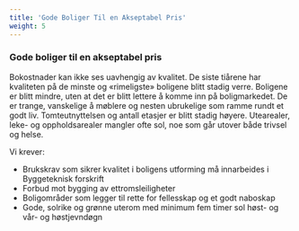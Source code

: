 ```yaml
---
title: 'Gode Boliger Til en Akseptabel Pris'
weight: 5
---
```


### Gode boliger til en akseptabel pris

Bokostnader kan ikke ses uavhengig av kvalitet. De siste tiårene har kvaliteten på de minste og «rimeligste» boligene blitt stadig verre. Boligene er blitt mindre, uten at det er blitt lettere å komme inn på boligmarkedet. De er trange, vanskelige å møblere og nesten ubrukelige som ramme rundt et godt liv. Tomteutnyttelsen og antall etasjer er blitt stadig høyere. Utearealer, leke- og oppholdsarealer mangler ofte sol, noe som går utover både trivsel og helse.

Vi krever:

- Brukskrav som sikrer kvalitet i boligens utforming må innarbeides i Byggeteknisk forskrift
- Forbud mot bygging av ettromsleiligheter
- Boligområder som legger til rette for fellesskap og et godt naboskap
- Gode, solrike og grønne uterom med minimum fem timer sol høst- og vår- og høstjevndøgn
 
